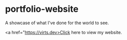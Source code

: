 # portfolio-website
A showcase of what I've done for the world to see.

<a href="https://virts.dev>Click here</a> to view my website.
